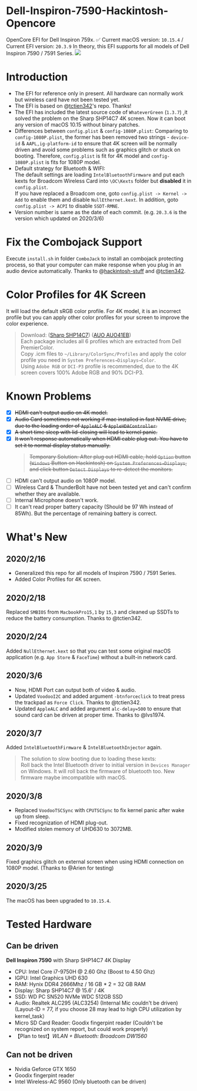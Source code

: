 # Dell-Inspiron-7590-Hackintosh-Opencore
OpenCore EFI for Dell Inspiron 759x.
✅ Current macOS version: `10.15.4` / Current EFI version: `20.3.9`
In theory, this EFI supports for all models of Dell Inspiron 7590 / 7591 Series.
![](https://tva1.sinaimg.cn/large/0080xEK2ly1gday15hkgaj31hc0u04qp.jpg)

# Introduction
* The EFI for reference only in present. All hardware can normally work but wireless card have not been tested yet.
* The EFI is based on @[tctien342](https://github.com/tctien342/Dell-Inspiron-7591-Hackintosh)'s repo. Thanks!
* The EFI has included the latest source code of `WhateverGreen` (`1.3.7`) ,it solved the problem on the Sharp SHP14C7 4K screen. Now it can boot any version of macOS 10.15 without binary patches.
* Differences between `config.plist` & `config-1080P.plist`: Comparing to `config-1080P.plist`, the former has been removed two strings - `device-id` & `AAPL,ig-platform-id` to ensure that 4K screen will be normally driven and avoid some problems such as graphics glitch or stuck on booting. Therefore, `config.plist` is fit for 4K model and `config-1080P.plist` is fits for 1080P model.
* Default strategy for Bluetooth & WIFI: <br> The default settings are loading `IntelBluetoothFirmware` and put each kexts for Broadcom Wireless Card into `\OC\Kexts` folder but **disabled** it in `config.plist`. <br>If you have replaced a Broadcom one, goto `config.plist -> Kernel -> Add` to enable them and disable `NullEthernet.kext`. In addition, goto `config.plist -> ACPI` to disable `SSDT-RMNE`. 
* Version number is same as the date of each commit. (e.g. `20.3.6` is the version which updated on 2020/3/6)

# Fix the Combojack Support
Execute `install.sh` in folder `ComboJack` to install an combojack protecting process, so that your computer can make response when you plug in an audio device automatically.
Thanks to @[hackintosh-stuff](https://github.com/hackintosh-stuff/ComboJack) and @[tctien342](https://github.com/tctien342).

# Color Profiles for 4K Screen
It will load the default sRGB color profile. For 4K model, it is an incorrect profile but you can apply other color profiles for your screen to improve the color experience.
> Download: ([Sharp SHP14C7](http://oss.pm-z.tech/temp_files/SHP14C7_ICC.zip)) ([AUO AUO41EB](http://oss.pm-z.tech/temp_files/AUO41EB_ICC.zip))<br>Each package includes all 6 profiles which are extracted from Dell PremierColor. <br>Copy .icm files to `~/Library/ColorSync/Profiles` and apply the color profile you need in `System Preferences→Displays→Color`.<br>Using `Adobe RGB` or `DCI-P3` profile is recommended, due to the 4K screen covers 100% Adobe RGB and 90% DCI-P3.

# Known Problems
- [x] ~~HDMI can't output audio on 4K model.~~
- [x] ~~Audio Card sometimes not working if mac installed in fast NVME drive, due to the loading order of `AppleALC` & `AppleHDAController`.~~
- [x] ~~A short time sleep with lid-closing will lead to kernel panic.~~
- [x] ~~It won't response automatically when HDMI cable plug out. You have to set it to normal display status manually.~~
    > ~~Temporary Solution: After plug out HDMI cable, hold  `Option` button (`Windows` Button on Hackintosh) on `System Preferences→Displays`, and click button `Detect Displays` to re-detect the monitors.~~
- [ ] HDMI can't output audio on 1080P model.
- [ ] Wireless Card & ThunderBolt have not been tested yet and can't confirm whether they are available.
- [ ] Internal Microphone doesn't work.
- [ ] It can't read proper battery capacity (Should be 97 Wh instead of 85Wh). But the percentage of remaining battery is correct.
    
# What's New
## 2020/2/16
* Generalized this repo for all models of Inspiron 7590 / 7591 Series.
* Added Color Profiles for 4K screen.
## 2020/2/18
Replaced `SMBIOS` from `MacbookPro15,1` by `15,3` and cleaned up SSDTs to reduce the battery consumption. Thanks to @tctien342.
## 2020/2/24
Added `NullEthernet.kext` so that you can test some original macOS application (e.g. `App Store` & `FaceTime`) without a built-in network card.
## 2020/3/6
* Now, HDMI Port can output both of video & audio. 
* Updated `VoodooI2C` and added argument `-btnforceclick` to treat press the trackpad as `Force Click`. Thanks to @tctien342.
* Updated `AppleALC` and added argument `alc-delay=500` to ensure that sound card can be driven at proper time. Thanks to @lvs1974.
## 2020/3/7
Added `IntelBluetoothFirmware` & `IntelBluetoothInjector` again.
> The solution to slow booting due to loading these kexts:<br>Roll back the Intel Bluetooth driver to initial version in `Devices Manager` on Windows. It will roll back the firmware of bluetooth too. New firmware maybe imcompatible with macOS.
## 2020/3/8
* Replaced `VoodooTSCSync` with `CPUTSCSync` to fix kernel panic after wake up from sleep.
* Fixed recognization of HDMI plug-out.
* Modified stolen memory of UHD630 to 3072MB.
## 2020/3/9
Fixed graphics glitch on external screen when using HDMI connection on 1080P model. (Thanks to @Arien for testing)
## 2020/3/25
The macOS has been upgraded to `10.15.4`.

# Tested Hardware
## Can be driven
**Dell Inspiron 7590** with Sharp SHP14C7 4K Display
* CPU: Intel Core i7-9750H @ 2.60 Ghz (Boost to 4.50 Ghz)
* IGPU: Intel Graphics UHD 630
* RAM: Hynix DDR4 2666Mhz / 16 GB * 2 = 32 GB RAM
* Display: Sharp SHP14C7 @ 15.6' / 4K
* SSD: WD PC SN520 NVMe WDC 512GB SSD
* Audio: Realtek ALC295 (ALC3254) (Internal Mic couldn't be driven) (Layout-ID = 77, if you choose 28 may lead to high CPU utilization by kernel_task）
* Micro SD Card Reader: Goodix fingerpint reader (Couldn't be recognized on system report, but could work properly)
* 【Plan to test】_WLAN + Bluetooth: Broadcom DW1560_

## Can not be driven
* Nvidia Geforce GTX 1650
* Goodix fingerpint reader
* Intel Wireless-AC 9560 (Only bluetooth can be driven)

